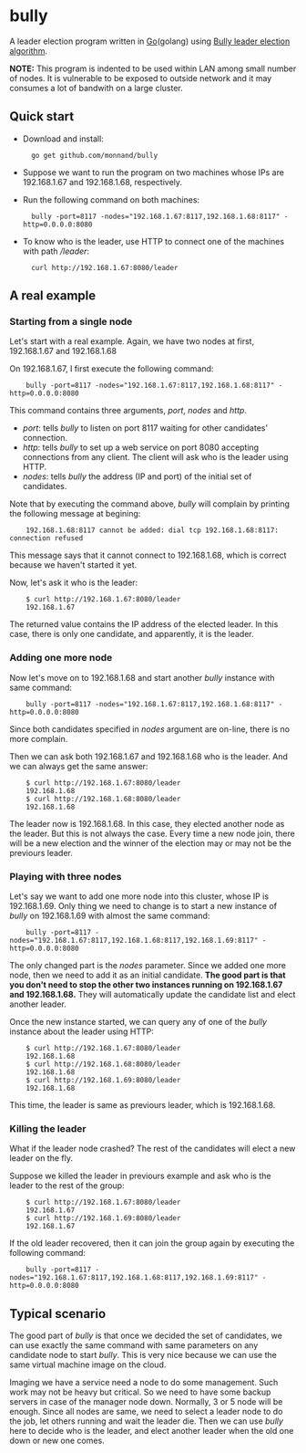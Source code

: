 bully
=====

A leader election program written in [Go](http://golang.org)(golang) using [Bully leader election algorithm](http://en.wikipedia.org/wiki/Bully_algorithm).

**NOTE:** This program is indented to be used within LAN among small number of
nodes. It is vulnerable to be exposed to outside network and it may consumes a
lot of bandwith on a large cluster.

## Quick start

- Download and install:

        go get github.com/monnand/bully

- Suppose we want to run the program on two machines whose IPs are 192.168.1.67
  and 192.168.1.68, respectively.
- Run the following command on both machines:

        bully -port=8117 -nodes="192.168.1.67:8117,192.168.1.68:8117" -http=0.0.0.0:8080

- To know who is the leader, use HTTP to connect one of the machines with path */leader*:

        curl http://192.168.1.67:8080/leader

## A real example

### Starting from a single node

Let's start with a real example. Again, we have two nodes at first, 192.168.1.67 and 192.168.1.68

On 192.168.1.67, I first execute the following command:

        bully -port=8117 -nodes="192.168.1.67:8117,192.168.1.68:8117" -http=0.0.0.0:8080

This command contains three arguments, *port*, *nodes* and *http*.
- *port*: tells *bully* to listen on port 8117 waiting for other candidates'
  connection.
- *http*: tells *bully* to set up a web service on port 8080 accepting
  connections from any client. The client will ask who is the leader using
  HTTP.
- *nodes*: tells *bully* the address (IP and port) of the initial set of candidates.

Note that by executing the command above, *bully* will complain by printing the
following message at begining: 

        192.168.1.68:8117 cannot be added: dial tcp 192.168.1.68:8117: connection refused

This message says that it cannot connect to 192.168.1.68, which is correct
because we haven't started it yet.

Now, let's ask it who is the leader:

        $ curl http://192.168.1.67:8080/leader
        192.168.1.67

The returned value contains the IP address of the elected leader. In this case,
there is only one candidate, and apparently, it is the leader.

### Adding one more node

Now let's move on to 192.168.1.68 and start another *bully* instance with same command:

        bully -port=8117 -nodes="192.168.1.67:8117,192.168.1.68:8117" -http=0.0.0.0:8080

Since both candidates specified in *nodes* argument are on-line, there is no more complain.

Then we can ask both 192.168.1.67 and 192.168.1.68 who is the leader. And we
can always get the same answer:

        $ curl http://192.168.1.67:8080/leader
        192.168.1.68
        $ curl http://192.168.1.68:8080/leader
        192.168.1.68

The leader now is 192.168.1.68. In this case, they elected another node as the
leader. But this is not always the case. Every time a new node join, there will
be a new election and the winner of the election may or may not be the
previours leader.

### Playing with three nodes

Let's say we want to add one more node into this cluster, whose IP is
192.168.1.69. Only thing we need to change is to start a new instance of
*bully* on 192.168.1.69 with almost the same command:

        bully -port=8117 -nodes="192.168.1.67:8117,192.168.1.68:8117,192.168.1.69:8117" -http=0.0.0.0:8080

The only changed part is the *nodes* parameter. Since we added one more node,
then we need to add it as an initial candidate. **The good part is that you don't
need to stop the other two instances running on 192.168.1.67 and 192.168.1.68.**
They will automatically update the candidate list and elect another leader.

Once the new instance started, we can query any of one of the *bully* instance
about the leader using HTTP:

        $ curl http://192.168.1.67:8080/leader
        192.168.1.68
        $ curl http://192.168.1.68:8080/leader
        192.168.1.68
        $ curl http://192.168.1.69:8080/leader
        192.168.1.68

This time, the leader is same as previours leader, which is 192.168.1.68.

### Killing the leader

What if the leader node crashed? The rest of the candidates will elect a new
leader on the fly.

Suppose we killed the leader in previours example and ask who is the leader to
the rest of the group:

        $ curl http://192.168.1.67:8080/leader
        192.168.1.67
        $ curl http://192.168.1.69:8080/leader
        192.168.1.67

If the old leader recovered, then it can join the group again by executing the
following command:

        bully -port=8117 -nodes="192.168.1.67:8117,192.168.1.68:8117,192.168.1.69:8117" -http=0.0.0.0:8080

## Typical scenario

The good part of *bully* is that once we decided the set of candidates, we can
use exactly the same command with same parameters on any candidate node to
start *bully*. This is very nice because we can use the same virtual machine
image on the cloud.

Imaging we have a service need a node to do some management. Such work may not
be heavy but critical. So we need to have some backup servers in case of the
manager node down. Normally, 3 or 5 node will be enough. Since all nodes are
same, we need to select a leader node to do the job, let others running and
wait the leader die. Then we can use *bully* here to decide who is the leader,
and elect another leader when the old one down or new one comes.


